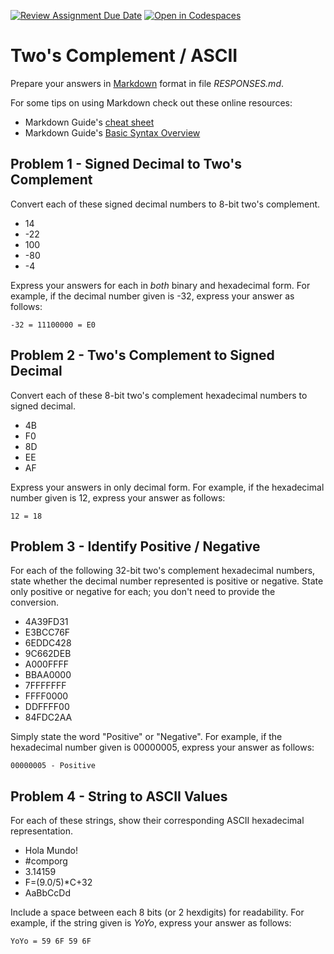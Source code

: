 [![Review Assignment Due Date](https://classroom.github.com/assets/deadline-readme-button-22041afd0340ce965d47ae6ef1cefeee28c7c493a6346c4f15d667ab976d596c.svg)](https://classroom.github.com/a/bYoq-Dz9)
[![Open in Codespaces](https://classroom.github.com/assets/launch-codespace-2972f46106e565e64193e422d61a12cf1da4916b45550586e14ef0a7c637dd04.svg)](https://classroom.github.com/open-in-codespaces?assignment_repo_id=20511404)
# Two's Complement / ASCII

Prepare your answers in [Markdown](https://gist.github.com/cuonggt/9b7d08a597b167299f0d) format in file *RESPONSES.md*. 

For some tips on using Markdown check out these online resources:
* Markdown Guide's [cheat sheet](https://www.markdownguide.org/cheat-sheet/)
* Markdown Guide's [Basic Syntax Overview](https://www.markdownguide.org/basic-syntax/)

## Problem 1 - Signed Decimal to Two's Complement

Convert each of these signed decimal numbers to 8-bit two's complement.

- 14
- -22
- 100
- -80
- -4

Express your answers for each in *both* binary and hexadecimal form. For example, if the decimal number given is -32, express your answer as follows:

```
-32 = 11100000 = E0
```

## Problem 2 - Two's Complement to Signed Decimal

Convert each of these 8-bit two's complement hexadecimal numbers to signed decimal.

- 4B
- F0
- 8D
- EE
- AF

Express your answers in only decimal form. For example, if the hexadecimal number given is 12, express your answer as follows:

```
12 = 18
```

## Problem 3 - Identify Positive / Negative

For each of the following 32-bit two's complement hexadecimal numbers, state whether the decimal number represented is positive or negative. State only positive or negative for each; you don't need to provide the conversion.

- 4A39FD31
- E3BCC76F
- 6EDDC428
- 9C662DEB
- A000FFFF
- BBAA0000
- 7FFFFFFF
- FFFF0000
- DDFFFF00
- 84FDC2AA

Simply state the word "Positive" or "Negative". For example, if the hexadecimal number given is 00000005, express your answer as follows:

```
00000005 - Positive
```

## Problem 4 - String to ASCII Values

For each of these strings, show their corresponding ASCII hexadecimal representation.

- Hola Mundo!
- #comporg
- 3.14159
- F=(9.0/5)*C+32
- AaBbCcDd

Include a space between each 8 bits (or 2 hexdigits) for readability. For example, if the string given is *YoYo*, express your answer as follows:

```
YoYo = 59 6F 59 6F
```